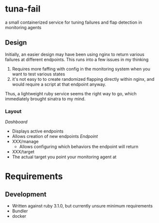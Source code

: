 # tuna-fail
a small containerized service for tuning failures and flap detection in monitoring agents

## Design
Initially, an easier design may have been using nginx to return various failures at different endpoints. This runs into a few issues in my thinking

1) Requires more faffing with config in the monitoring system when you want to test various states
2) it's not easy to to create randomized flapping directly within nginx, and would require a script at that endpoint anyway.

Thus, a lightweight ruby service seems the right way to go, which immediately brought sinatra to my mind.



### Layout
*Dashboard*
 * Displays active endpoints
 * Allows creation of new endpoints
*Endpoint*
 * XXX/manage
   * Allows configuring which behaviors the endpoint will return
 * XXX/target
  * The actual target you point your monitoring agent at


# Requirements
## Development
* Written against ruby 3.1.0, but currently unsure minimum requirements
* Bundler
* docker
